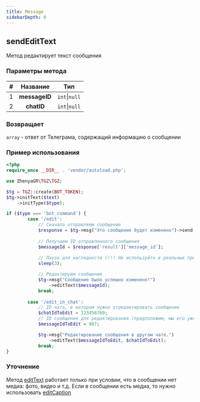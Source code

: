 ```yaml
---
title: Message
sidebarDepth: 0
---
```


## sendEditText
Метод редактирует текст сообщения
### Параметры метода
| # |   Название    |      Тип      |
|:-:|:-------------:|:-------------:|
| 1 | **messageID** | `int`\|`null` |
| 2 |  **chatID**   | `int`\|`null` |
### Возвращает
`array` - ответ от Телеграма, содержащий информацию о сообщении
### Пример использования
```php
<?php
require_once __DIR__ . 'vendor/autoload.php'; 

use ZhenyaGR\TGZ\TGZ;

$tg = TGZ::create(BOT_TOKEN);
$tg->initText($text)
    ->initType($type);

if ($type === 'bot_command') {
        case '/edit':
            // Сначала отправляем сообщение
            $response = $tg->msg("Это сообщение будет изменено")->send();
            
            // Получаем ID отправленного сообщения
            $messageId = $response['result']['message_id'];
            
            // Пауза для наглядности (!!! Не используйте в реальных проектах !!!)
            sleep(3);

            // Редактируем сообщение
            $tg->msg("Сообщение было успешно изменено!")
                ->editText($messageId);
            break;
            
        case '/edit_in_chat':
            // ID чата, в котором нужно отредактировать сообщение
            $chatIdToEdit = 123456789;
            // ID сообщения для редактирования (предположим, мы его уже знаем)
            $messageIdToEdit = 987;

            $tg->msg("Редактирование сообщения в другом чате.")
                ->editText($messageIdToEdit, $chatIdToEdit);
            break;
}
```
### Уточнение
Метод [editText](/classes/messageMethods/editText.md) работает только при условии, что в сообщении нет медиа: фото, видео и т.д.
Если в сообщении есть медиа, то нужно использовать [editCaption](/classes/messageMethods/editCaption.md)
